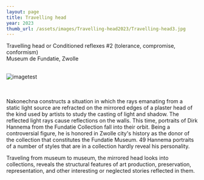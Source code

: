 ```yaml
---
layout: page
title: Travelling head 
year: 2023
thumb_url: /assets/images/Travelling-head2023/Travelling-head3.jpg
---
```


<section markdown="1" class="EN">
Travelling head or Conditioned reflexes #2 (tolerance, compromise, conformism)<br>
Museum de Fundatie, Zwolle
<br>
<br>

![imagetest]({{site.baseurl}}/assets/images/Travelling-head2023/ravelling-head2.jpg)

<br><br>
Nakonechna constructs a situation in which the rays emanating from a static light source are refracted on the mirrored edges of a plaster head of the kind used by artists to study the casting of light and shadow. The reflected light rays cause reflections on the walls. This time, portraits of Dirk Hannema from the Fundatie Collection fall into their orbit. Being a controversial figure, he is honored in Zwolle city's history as the donor of the collection that constitutes the Fundatie Museum. 49 Hannema portraits of a number of styles that are in a collection hardly reveal his personality.

Traveling from museum to museum, the mirrored head looks into collections, reveals the structural features of art production, preservation, representation, and other interesting or neglected stories reflected in them.
<br><br>
</section>

<section markdown="1" class="UKR">
</section>
